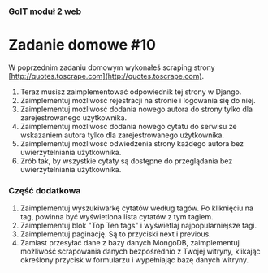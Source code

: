 ### GoIT moduł 2 web 
# Zadanie domowe #10

W poprzednim zadaniu domowym wykonałeś scraping strony [http://quotes.toscrape.com](http://quotes.toscrape.com).

1. Teraz musisz zaimplementować odpowiednik tej strony w Django.
2. Zaimplementuj możliwość rejestracji na stronie i logowania się do niej.
3. Zaimplementuj możliwość dodania nowego autora do strony tylko dla zarejestrowanego użytkownika.
4. Zaimplementuj możliwość dodania nowego cytatu do serwisu ze wskazaniem autora tylko dla zarejestrowanego użytkownika.
5. Zaimplementuj możliwość odwiedzenia strony każdego autora bez uwierzytelniania użytkownika.
6. Zrób tak, by wszystkie cytaty są dostępne do przeglądania bez uwierzytelniania użytkownika.

### Część dodatkowa
1. Zaimplementuj wyszukiwarkę cytatów według tagów. Po kliknięciu na tag, powinna być wyświetlona lista cytatów z tym tagiem.
2. Zaimplementuj blok "Top Ten tags" i wyświetlaj najpopularniejsze tagi.
3. Zaimplementuj paginację. Są to przyciski next i previous.
4. Zamiast przesyłać dane z bazy danych MongoDB, zaimplementuj możliwość scrapowania danych bezpośrednio z Twojej witryny, klikając określony przycisk w formularzu i wypełniając bazę danych witryny.
